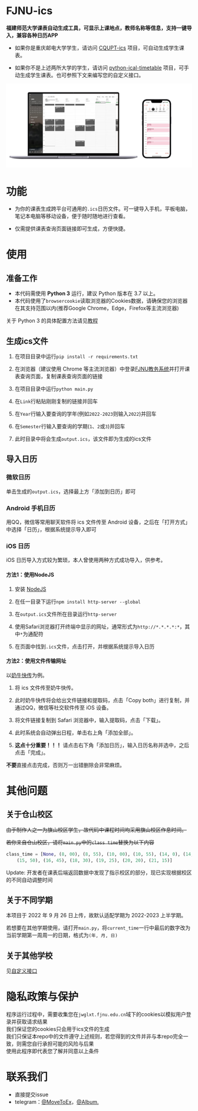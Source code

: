 # FJNU-ics

**福建师范大学课表自动生成工具，可显示上课地点，教师名称等信息，支持一键导入，兼容各种日历APP**

- 如果你是重庆邮电大学学生，请访问 [CQUPT-ics](https://github.com/qwqVictor/CQUPT-ics) 项目，可自动生成学生课表。

- 如果你不是上述两所大学的学生，请访问 [python-ical-timetable](https://github.com/junyilou/python-ical-timetable) 项目，可手动生成学生课表。也可参照下文来编写您的自定义接口。

![](/doc/images/preview.png)

# 功能

- 为你的课表生成跨平台可通用的`.ics`日历文件。可一键导入手机，平板电脑，笔记本电脑等移动设备，便于随时随地进行查看。

- 仅需提供课表查询页面链接即可生成，方便快捷。


# 使用

## 准备工作

- 本代码需使用 **Python 3** 运行，建议 Python 版本在 3.7 以上。
- 本代码使用了`browsercookie`读取浏览器的Cookies数据，请确保您的浏览器在其支持范围以内(推荐Google Chrome，Edge，Firefox等主流浏览器)

关于 Python 3 的具体配置方法请见[教程](/doc/python_configuration.md)

## 生成ics文件

1. 在项目目录中运行`pip install -r requirements.txt`

2. 在浏览器（建议使用 Chrome 等主流浏览器）中登录[FJNU教务系统](https://jwglxt.fjnu.edu.cn/jwglxt/xtgl/login_slogin.html)并打开课表查询页面，复制课表查询页面的链接

3. 在项目目录中运行`python main.py`

4. 在`Link`行粘贴刚刚复制的链接并回车

5. 在`Year`行输入要查询的学年(例如`2022-2023`则输入`2022`)并回车

6. 在`Semester`行输入要查询的学期(`1`、`2`或`3`)并回车

7. 此时目录中将会生成`output.ics`，该文件即为生成的ics文件

## 导入日历

### 微软日历

单击生成的`output.ics`，选择最上方「添加到日历」即可

### Android 手机日历

用QQ，微信等常用聊天软件将 ics 文件传至 Android 设备，之后在「打开方式」中选择「日历」，根据系统提示导入即可

### iOS 日历

iOS 日历导入方式较为繁琐，本人曾使用两种方式成功导入，供参考。

#### 方法1：使用NodeJS

1. 安装 [NodeJS](https://nodejs.org)

2. 在任一目录下运行`npm install http-server --global`

3. 在`output.ics`文件所在目录运行`http-server`

4. 使用Safari浏览器打开终端中显示的网址，通常形式为`http://*.*.*.*:*`，其中`*`为通配符

5. 在页面中找到`.ics`文件，点击打开，并根据系统提示导入日历

#### 方法2：使用文件传输网址

以[奶牛快传](https://cowtransfer.com/)为例。

1. 将 ics 文件传至奶牛快传。

2. 此时奶牛快传将会给出文件链接和提取码，点击「Copy both」进行复制，并通过QQ，微信等社交软件传至 iOS 设备。

3. 将文件链接复制到 Safari 浏览器中，输入提取码，点击「下载」。

4. 此时系统会自动弹出日程，单击右上角「添加全部」。

5. **这点十分重要！！！** 请点击右下角「添加日历」，输入日历名称并选中，之后点击「完成」。

**不要**直接点击完成，否则万一出错删除会非常麻烦。


# 其他问题

## 关于仓山校区

~~由于制作人之一为旗山校区学生，故代码中课程时间均采用旗山校区作息时间。~~

~~若你来自仓山校区，请将`main.py`中的`class time`替换为以下内容~~

```python
class_time = [None, (8, 00), (8, 55), (10, 00), (10, 55), (14, 0), (14, 55), 
	(15, 50), (16, 45), (18, 30), (19, 25), (20, 20), (21, 15)]
```

Update: 开发者在课表后端返回数据中发现了指示校区的部分，现已实现根据校区的不同自动调整时间

## 关于不同学期

本项目于 2022 年 9 月 26 日上传，故默认适配学期为 2022-2023 上半学期。

若想要在其他学期使用，请打开`main.py`，将`current_time`一行中最后的数字改为当前学期第一周周一的日期，格式为`(年, 月, 日)`

## 关于其他学校

见[自定义接口](/doc/custom_interface.md)

# 隐私政策与保护

程序运行过程中，需要收集您在`jwglxt.fjnu.edu.cn`域下的cookies以模拟用户登录并获取请求结果  
我们保证您的cookies只会用于ics文件的生成  
我们只保证本repo中的文件遵守上述规则，若您得到的文件并非与本repo完全一致，则需您自行承担可能的风险与后果  
使用此程序即代表您了解并同意以上条件  

# 联系我们

- 直接提交issue
- telegram：[@MoveToEx](https://t.me/MoveToEx)，[@Album.](https://t.me/album921)


